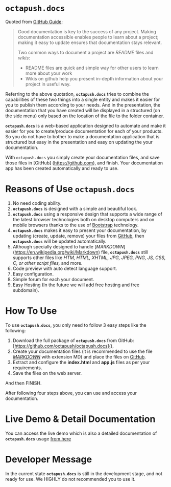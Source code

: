 # **`octapush.docs`**
Quoted from [GitHub Guide](https://guides.github.com/features/wikis/):

> Good documentation is key to the success of any project. Making documentation accessible enables people to learn about a project; making it easy to update ensures that documentation stays relevant.
>
> Two common ways to document a project are _README_ files and _wikis_:
> - README files are quick and simple way for other users to learn more about your work
> - Wikis on github help you present in-depth information about your project in useful way.

Referring to the above quotation, **`octapush.docs`** tries to combine the capabilities of these two things into a single entity and makes it easier for you to publish them according to your needs. And in the presentation, the documentation that you have created will be displayed in a structured (on the side menu) only based on the location of the file to the folder container.

**`octapush.docs`** is a web-based application designed to automate and make it easier for you to create/produce documentation for each of your products. So you do not have to bother to make a documentation application that is structured but easy in the presentation and easy on updating the your documentation.

With `octapush.docs` you simply create your documentation files, and save those files in [GitHub] (https://github.com), and finish. Your documentation app has been created automatically and ready to use.

# Reasons of Use **`octapush.docs`**
1. No need coding ability.
2. **`octapush.docs`** is designed with a simple and beautiful look.
3. **`octapush.docs`** using a responsive design that supports a wide range of the latest browser technologies both on desktop computers and on mobile browsers thanks to the use of [Bootstrap](https://getbootstrap.com/about/#team) technology.
4. **`octapush.docs`** makes it easy to present your documentation, by updating (create, update, remove) your files from [GitHub](https://github.com), then **`octapush.docs`** will be updated automatically.
5. Although specially designed to handle [_MARKDOWN_] (https://en.wikipedia.org/wiki/Markdown) file, **`octapush.docs`** still supports other files like _HTM, HTML, XHTML, JPG, JPEG, PNG, JS, CSS, C, or other script files,_ and more.
6. Code preview with auto detect language support.
7. Easy configuration.
8. Simple forum for each your document.
9. Easy Hosting (In the future we will add free hosting and free subdomain).

# How To Use
To use **`octapush.docs`**, you only need to follow 3 easy steps like the following:
1. Download the full package of **`octapush.docs`** from GitHub: [https://github.com/octapush/octapush.docs]().
2. Create your documentation files (it is recommended to use the file [_MARKDOWN_](https://en.wikipedia.org/wiki/Markdown) with extension MD) and place the files on [GitHub](https://github.com).
3. Extract and configure the **index.html** and **app.js** files as per your requirements.
4. Save the files on the web server.

And then FINISH. 

After following four steps above, you can use and access your documentation.

# Live Demo & Detail Documentation
You can access the live demo which is also a detailed documentation of **`octapush.docs`** usage [from here](http://fadhly.hol.es)


# Developer Message
In the current state **`octapush.docs`** is still in the development stage, and not ready for use. We HIGHLY do not recommended you to use it.